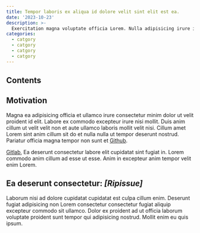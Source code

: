 ```yaml
---
title: Tempor laboris ex aliqua id dolore velit sint elit est ea.
date: '2023-10-23'
description: >-
  Exercitation magna voluptate officia Lorem. Nulla adipisicing irure incididunt tempor ad est amet veniam est. Labore consectetur non occaecat sint est voluptate proident dolore qui consequat eu eu sunt. Do dolore laboris consequat fugiat exercitation culpa elit id non duis nostrud fugiat labore sunt. Sint minim labore officia aliqua esse dolor dolore nostrud ut deserunt ea. Mollit enim Lorem duis sint eu non eiusmod excepteur velit.
categories:
  - catgory
  - catgory
  - catgory
  - catgory
---
```


## Contents

## Motivation

Magna ea adipisicing officia et ullamco irure consectetur minim dolor ut velit proident id elit. Labore ex commodo excepteur irure nisi mollit. Duis anim cillum ut velit velit non et aute ullamco laboris mollit velit nisi. Cillum amet Lorem sint anim cillum sit do et nulla nulla ut tempor deserunt nostrud. Pariatur officia magna tempor non sunt et [Github].

[Gitlab], Ea deserunt consectetur labore elit cupidatat sint fugiat in. Lorem commodo anim cillum ad esse ut esse. Anim in excepteur anim tempor velit enim Lorem.

## Ea deserunt consectetur: _[Ripissue]_

Laborum nisi ad dolore cupidatat cupidatat est culpa cillum enim. Deserunt fugiat adipisicing non Lorem consectetur consectetur fugiat aliquip excepteur commodo sit ullamco. Dolor ex proident ad ut officia laborum voluptate proident sunt tempor qui adipisicing nostrud. Mollit enim eu quis ipsum.

[^1]: We are [Gustavo Basso] (@gubasso) and [Ismael Pamplona] (@ismaelpamplona), the founders and developers of the **[cwnt.io]** (@cwnt-io) company.

[Definition]: https://link-website 'Definition'
[Github]: https://github.com/ 'Github'
[Gitlab]: https://about.gitlab.com/ 'Gitlab'
[Ismael Pamplona]: https://isma.codes 'isma.codes'
[Gustavo Basso]: https://gubasso.xyz 'gubasso.xyz'
